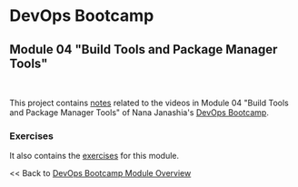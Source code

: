 # DevOps Bootcamp
## Module 04 "Build Tools and Package Manager Tools"
<br />

This project contains [notes](./Notes.md) related to the videos in Module 04 "Build Tools and Package Manager Tools" of Nana Janashia's [DevOps Bootcamp](https://www.techworld-with-nana.com/devops-bootcamp).

### Exercises
It also contains the [exercises](./Exercises.md) for this module.

<< Back to [DevOps Bootcamp Module Overview](https://github.com/fsiegrist/twn-devops-bootcamp)